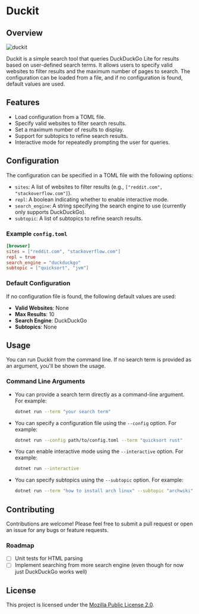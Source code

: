 # Duckit

## Overview

![duckit](https://github.com/user-attachments/assets/27f0b632-27ef-457f-bf58-bad6596de3c3)

Duckit is a simple search tool that queries DuckDuckGo Lite for results based on user-defined search terms. It allows users to specify valid websites to filter results and the maximum number of pages to search. The configuration can be loaded from a file, and if no configuration is found, default values are used.

## Features

* Load configuration from a TOML file.
* Specify valid websites to filter search results.
* Set a maximum number of results to display.
* Support for subtopics to refine search results.
* Interactive mode for repeatedly prompting the user for queries.

## Configuration

The configuration can be specified in a TOML file with the following options:

* `sites`: A list of websites to filter results (e.g., `["reddit.com", "stackoverflow.com"]`).
* `repl`: A boolean indicating whether to enable interactive mode.
* `search_engine`: A string specifying the search engine to use (currently only supports DuckDuckGo).
* `subtopic`: A list of subtopics to refine search results.

### Example `config.toml`

```toml
[browser]
sites = ["reddit.com", "stackoverflow.com"]
repl = true
search_engine = "duckduckgo"
subtopic = ["quicksort", "jvm"]
```

### Default Configuration

If no configuration file is found, the following default values are used:

* **Valid Websites**: None
* **Max Results**: 10
* **Search Engine**: DuckDuckGo
* **Subtopics**: None

## Usage

You can run Duckit from the command line. If no search term is provided as an argument, you'll be shown the usage.

### Command Line Arguments

* You can provide a search term directly as a command-line argument. For example:
  ```bash
  dotnet run --term "your search term"
  ```

* You can specify a configuration file using the `--config` option. For example:
  ```bash
  dotnet run --config path/to/config.toml --term "quicksort rust"
  ```

* You can enable interactive mode using the `--interactive` option. For example:
  ```bash
  dotnet run --interactive
  ```

* You can specify subtopics using the `--subtopic` option. For example:
  ```bash
  dotnet run --term "how to install arch linux" --subtopic "archwiki"
  ```

## Contributing

Contributions are welcome! Please feel free to submit a pull request or open an issue for any bugs or feature requests.

### Roadmap

- [ ] Unit tests for HTML parsing
- [ ] Implement searching from more search engine (even though for now just DuckDuckGo works well)

## License

This project is licensed under the [Mozilla Public License 2.0](LICENSE).
